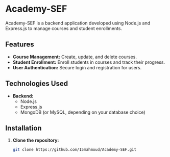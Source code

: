 # Academy-SEF

Academy-SEF is a backend application developed using Node.js and Express.js to manage courses and student enrollments.

## Features

- **Course Management:** Create, update, and delete courses.
- **Student Enrollment:** Enroll students in courses and track their progress.
- **User Authentication:** Secure login and registration for users.

## Technologies Used

- **Backend:**
  - Node.js
  - Express.js
  - MongoDB (or MySQL, depending on your database choice)

## Installation

1. **Clone the repository:**
   ```bash
   git clone https://github.com/15mahmoud/Academy-SEF.git

